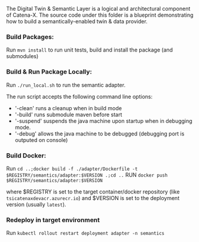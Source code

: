 <!---
Copyright (c) 2021-2022 T-Systems International GmbH (Catena-X Consortium)

See the AUTHORS file(s) distributed with this work for additional
information regarding authorship.

See the LICENSE file(s) distributed with this work for
additional information regarding license terms.
-->

The Digital Twin & Semantic Layer is a logical and architectural component of Catena-X.
The source code under this folder is a blueprint demonstrating how to build a semantically-enabled 
twin & data provider.

### Build Packages:

Run `mvn install` to run unit tests, build and install the package (and submodules)

### Build & Run Package Locally:

Run `./run_local.sh` to run the semantic adapter.

The run script accepts the following command line options:
- '-clean' runs a cleanup when in build mode
- '-build' runs submodule maven before start
- '-suspend' suspends the java machine upon startup when in debugging mode.
- '-debug' allows the java machine to be debugged (debugging port is outputed on console)
 
### Build Docker:

Run `cd ..;docker build -f ./adapter/Dockerfile -t $REGISTRY/semantics/adapter:$VERSION .;cd ..`
RUN `docker push $REGISTRY/semantics/adapter:$VERSION`

where $REGISTRY is set to the target container/docker repository (like `tsicatenaxdevacr.azurecr.io`) and $VERSION is set to the 
deployment version (usually `latest`).

### Redeploy in target environment

Run `kubectl rollout restart deployment adapter -n semantics`